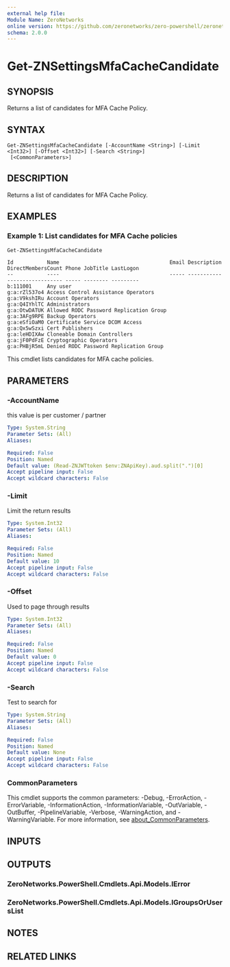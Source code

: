 ```yaml
---
external help file:
Module Name: ZeroNetworks
online version: https://github.com/zeronetworks/zero-powershell/zeronetworks/get-znsettingsmfacachecandidate
schema: 2.0.0
---
```


# Get-ZNSettingsMfaCacheCandidate

## SYNOPSIS
Returns a list of candidates for MFA Cache Policy.

## SYNTAX

```
Get-ZNSettingsMfaCacheCandidate [-AccountName <String>] [-Limit <Int32>] [-Offset <Int32>] [-Search <String>]
 [<CommonParameters>]
```

## DESCRIPTION
Returns a list of candidates for MFA Cache Policy.

## EXAMPLES

### Example 1: List candidates for MFA Cache policies
```powershell
Get-ZNSettingsMfaCacheCandidate 
```

```output
Id           Name                                    Email Description DirectMembersCount Phone JobTitle LastLogon
--           ----                                    ----- ----------- ------------------ ----- -------- ---------
b:111001     Any user                                                                                    
g:a:rZl537o4 Access Control Assistance Operators                                                         
g:a:V9kshIRu Account Operators                                                                           
g:a:Q4IYhlTC Administrators                                                                              
g:a:OtwDATUK Allowed RODC Password Replication Group                                                     
g:a:3AFg9RPE Backup Operators                                                                            
g:a:eSfiOaM0 Certificate Service DCOM Access                                                             
g:a:Qx5wSzxi Cert Publishers                                                                             
g:a:leHDIXAw Cloneable Domain Controllers                                                                
g:a:jF0PdFzE Cryptographic Operators                                                                     
g:a:PHBjR5mL Denied RODC Password Replication Group 
```

This cmdlet lists candidates for MFA cache policies.

## PARAMETERS

### -AccountName
this value is per customer / partner

```yaml
Type: System.String
Parameter Sets: (All)
Aliases:

Required: False
Position: Named
Default value: (Read-ZNJWTtoken $env:ZNApiKey).aud.split(".")[0]
Accept pipeline input: False
Accept wildcard characters: False
```

### -Limit
Limit the return results

```yaml
Type: System.Int32
Parameter Sets: (All)
Aliases:

Required: False
Position: Named
Default value: 10
Accept pipeline input: False
Accept wildcard characters: False
```

### -Offset
Used to page through results

```yaml
Type: System.Int32
Parameter Sets: (All)
Aliases:

Required: False
Position: Named
Default value: 0
Accept pipeline input: False
Accept wildcard characters: False
```

### -Search
Test to search for

```yaml
Type: System.String
Parameter Sets: (All)
Aliases:

Required: False
Position: Named
Default value: None
Accept pipeline input: False
Accept wildcard characters: False
```

### CommonParameters
This cmdlet supports the common parameters: -Debug, -ErrorAction, -ErrorVariable, -InformationAction, -InformationVariable, -OutVariable, -OutBuffer, -PipelineVariable, -Verbose, -WarningAction, and -WarningVariable. For more information, see [about_CommonParameters](http://go.microsoft.com/fwlink/?LinkID=113216).

## INPUTS

## OUTPUTS

### ZeroNetworks.PowerShell.Cmdlets.Api.Models.IError

### ZeroNetworks.PowerShell.Cmdlets.Api.Models.IGroupsOrUsersList

## NOTES

## RELATED LINKS

